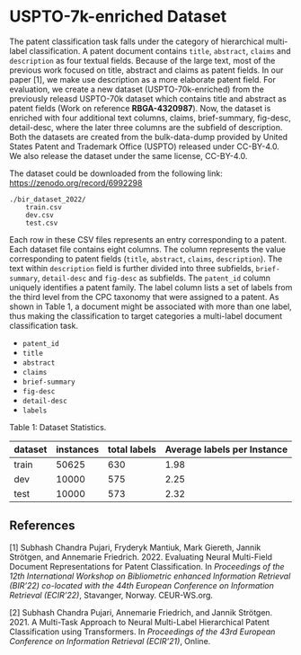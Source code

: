 # USPTO-7k-enriched Dataset

The patent classification task falls under the category of hierarchical multi-label classification. 
A patent document contains `title`, `abstract`, `claims` and `description` as four textual fields. 
Because of the large text, most of the previous work focused on title, abstract and claims as patent fields.
In our paper [1], we make use description as a more elaborate patent field.
For evaluation, we create a new dataset (USPTO-70k-enriched) from the previously releasd USPTO-70k dataset 
which contains title and abstract as patent fields (Work on reference **RBGA-4320987**).
Now, the dataset is enriched with four additional text columns, claims, brief-summary, fig-desc, detail-desc, 
where the later three columns are the subfield of description. Both the datasets are created from the bulk-data-dump 
provided by United States Patent and Trademark Office (USPTO) released under CC-BY-4.0.
We also release the dataset under the same license, CC-BY-4.0.


The dataset could be downloaded from the following link: https://zenodo.org/record/6992298

```
./bir_dataset_2022/
    train.csv
    dev.csv
    test.csv 
```


Each row in these CSV files represents an entry corresponding to a patent. 
Each dataset file contains eight columns.
The column represents the value corresponding to patent fields (`title`, `abstract`, `claims`, `description`). 
The text within `description` field is further divided into three subfields, `brief-summary`, `detail-desc` and `fig-desc` as subfields.
The `patent_id` column uniquely identifies a patent family.
The label column lists a set of labels from the third level from the CPC taxonomy that were assigned to a patent.
As shown in Table 1, a document might be associated with more than one label, thus making the classification to target categories 
a multi-label document classification task.

* `patent_id`
* `title`
* `abstract`
* `claims`
* `brief-summary`
* `fig-desc`
* `detail-desc`
* `labels`


Table 1: Dataset Statistics.

|  dataset       | instances        | total labels   | Average labels per Instance|
|----------------|------------------|----------------|----------------------------|
|train           |          50625   |      630       |            1.98            |
|dev             |          10000   |      575       |            2.25            |
|test            |         10000    |      573       |            2.32            |


## References

[1] Subhash Chandra Pujari, Fryderyk Mantiuk, Mark Giereth, Jannik Strötgen, and Annemarie Friedrich. 2022. 
Evaluating Neural Multi-Field Document Representations for Patent Classification. 
In *Proceedings of the 12th International Workshop on Bibliometric enhanced Information Retrieval (BIR’22) 
co-located with the 44th European Conference on Information Retrieval (ECIR’22)*, Stavanger, Norway. CEUR-WS.org.

[2] Subhash Chandra Pujari, Annemarie Friedrich, and Jannik Strötgen. 2021. 
A Multi-Task Approach to Neural Multi-Label Hierarchical Patent Classification using Transformers. 
In *Proceedings of the 43rd European Conference on Information Retrieval (ECIR’21)*, Online.